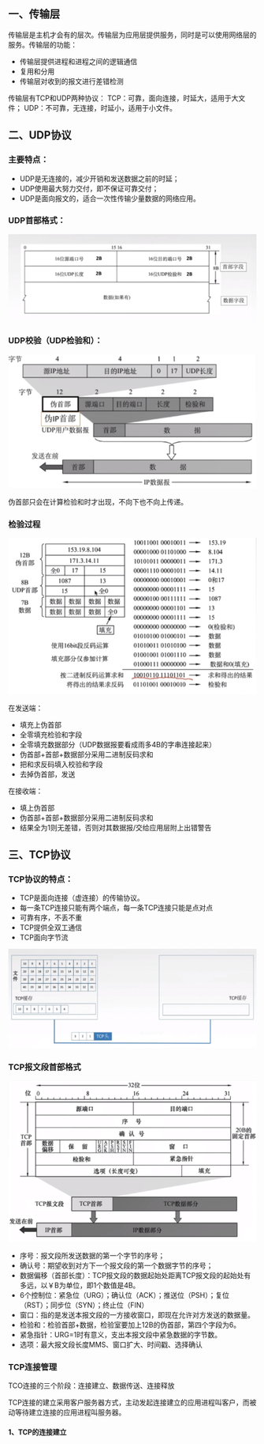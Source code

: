 ## 一、传输层

传输层是主机才会有的层次。传输层为应用层提供服务，同时是可以使用网络层的服务。传输层的功能：

- 传输层提供进程和进程之间的逻辑通信
- 复用和分用
- 传输层对收到的报文进行差错检测

传输层有TCP和UDP两种协议：
TCP：可靠，面向连接，时延大，适用于大文件；
UDP：不可靠，无连接，时延小，适用于小文件。

## 二、UDP协议

### 主要特点：
- UDP是无连接的，减少开销和发送数据之前的时延；
- UDP使用最大努力交付，即不保证可靠交付；
- UDP是面向报文的，适合一次性传输少量数据的网络应用。

### UDP首部格式：

![title](https://raw.githubusercontent.com/XQLong/Image-Hosting/master/gitnote/2019/08/17/1566005566102-1566005566471.png)

### UDP校验（UDP检验和）：

![title](https://raw.githubusercontent.com/XQLong/Image-Hosting/master/gitnote/2019/08/17/1566005700577-1566005700581.png)

伪首部只会在计算检验和时才出现，不向下也不向上传递。

### 检验过程

![title](https://raw.githubusercontent.com/XQLong/Image-Hosting/master/gitnote/2019/08/17/1566006081759-1566006081763.png)

在发送端：
- 填充上伪首部
- 全零填充检验和字段
- 全零填充数据部分（UDP数据报要看成雨多4B的字串连接起来）
- 伪首部+首部+数据部分采用二进制反码求和
- 把和求反码填入校验和字段
- 去掉伪首部，发送

在接收端：
- 填上伪首部
- 伪首部+首部+数据部分采用二进制反码求和
- 结果全为1则无差错，否则对其数据报/交给应用层附上出错警告

## 三、TCP协议

### TCP协议的特点：
- TCP是面向连接（虚连接）的传输协议。
- 每一条TCP连接只能有两个端点，每一条TCP连接只能是点对点
- 可靠有序，不丢不重
- TCP提供全双工通信
- TCP面向字节流

![title](https://raw.githubusercontent.com/XQLong/Image-Hosting/master/gitnote/2019/08/17/1566006703252-1566006703258.png)

### TCP报文段首部格式

![title](https://raw.githubusercontent.com/XQLong/Image-Hosting/master/gitnote/2019/08/17/1566006780803-1566006780806.png)

- 序号：报文段所发送数据的第一个字节的序号；
- 确认号：期望收到对方下一个报文段的第一个数据字节的序号；
- 数据偏移（首部长度）：TCP报文段的数据起始处距离TCP报文段的起始处有多远，以￥B为单位，即1个数值是4B。
- 6个控制位：紧急位（URG）；确认位（ACK）；推送位（PSH）；复位（RST）；同步位（SYN）；终止位（FIN）
- 窗口：指的是发送本报文段的一方接收窗口，即现在允许对方发送的数据量。
- 检验和：检验首部+数据，检验室要加上12B的伪首部，第四个字段为6。
- 紧急指针：URG=1时有意义，支出本报文段中紧急数据的字节数。
- 选项：最大报文段长度MMS、窗口扩大、时间戳、选择确认

### TCP连接管理

TCO连接的三个阶段：连接建立、数据传送、连接释放

TCP连接的建立采用客户服务器方式，主动发起连接建立的应用进程叫客户，而被动等待建立连接的应用进程叫服务器。

#### 1、TCP的连接建立


















